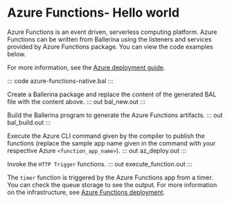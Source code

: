 # Azure Functions- Hello world

Azure Functions is an event driven, serverless computing platform. Azure Functions can be written from Ballerina using the listeners and services provided by Azure Functions package. You can view the code examples below.

For more information, see the [Azure deployment guide](/learn/run-in-the-cloud/function-as-a-service/azure-functions/).

::: code azure-functions-native.bal :::

Create a Ballerina package and replace the content of the generated BAL file with the content above.
::: out bal_new.out :::

Build the Ballerina program to generate the Azure Functions artifacts.
::: out bal_build.out :::

Execute the Azure CLI command given by the compiler to publish the functions (replace the sample app name given in the command with your respective Azure `<function_app_name>`).
::: out az_deploy.out :::

Invoke the `HTTP Trigger` functions.
::: out execute_function.out :::

The `timer` function is triggered by the Azure Functions app from a timer. You can check the queue storage to see the output. For more information on the infrastructure, see [Azure Functions deployment](/learn/run-in-the-cloud/function-as-a-service/azure-functions/).
